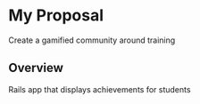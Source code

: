 # My Proposal

Create a gamified community around training

## Overview

Rails app that displays achievements for students